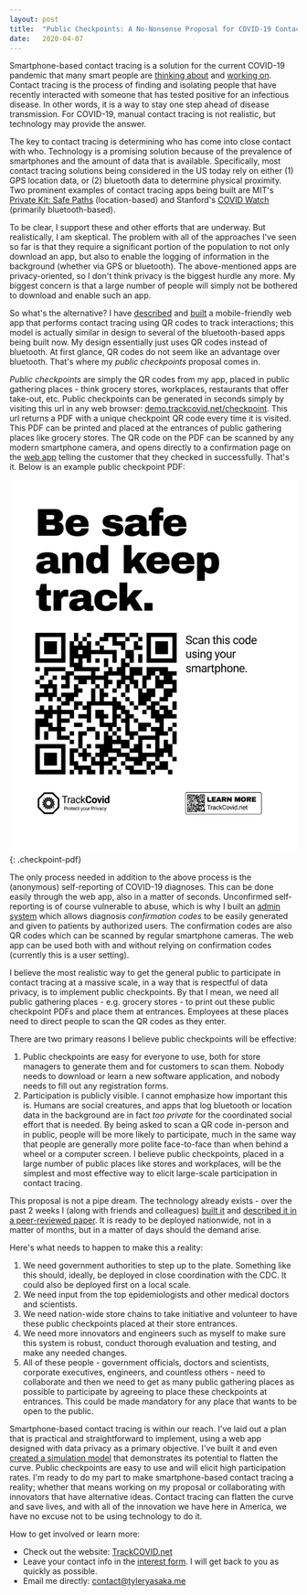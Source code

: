 ```yaml
---
layout: post
title:  "Public Checkpoints: A No-Nonsense Proposal for COVID-19 Contact Tracing"
date:   2020-04-07
---
```


Smartphone-based contact tracing is a solution for the current COVID-19 pandemic that many smart people are [thinking about](https://science.sciencemag.org/content/early/2020/03/30/science.abb6936.full) and [working on](https://github.com/shankari/covid-19-tracing-projects). Contact tracing is the process of finding and isolating people that have recently interacted with someone that has tested positive for an infectious disease. In other words, it is a way to stay one step ahead of disease transmission. For COVID-19, manual contact tracing is not realistic, but technology may provide the answer.

The key to contact tracing is determining who has come into close contact with who. Technology is a promising solution because of the prevalence of smartphones and the amount of data that is available. Specifically, most contact tracing solutions being considered in the US today rely on either (1) GPS location data, or (2) bluetooth data to determine physical proximity. Two prominent examples of contact tracing apps being built are MIT's [Private Kit: Safe Paths](http://safepaths.mit.edu/) (location-based) and Stanford's [COVID Watch](https://www.covid-watch.org/#) (primarily bluetooth-based).

To be clear, I support these and other efforts that are underway. But realistically, I am skeptical. The problem with all of the approaches I've seen so far is that they require a significant portion of the population to not only download an app, but also to enable the logging of information in the background (whether via GPS or bluetooth). The above-mentioned apps are privacy-oriented, so I don't think privacy is the biggest hurdle any more. My biggest concern is that a large number of people will simply not be bothered to download and enable such an app.

So what's the alternative? I have [described](https://doi.org/10.2196/18936) and [built](https://github.com/tyleryasaka/TrackCOVID) a mobile-friendly web app that performs contact tracing using QR codes to track interactions; this model is actually similar in design to several of the bluetooth-based apps being built now. My design essentially just uses QR codes instead of bluetooth. At first glance, QR codes do not seem like an advantage over bluetooth. That's where my *public checkpoints* proposal comes in.

*Public checkpoints* are simply the QR codes from my app, placed in public gathering places - think grocery stores, workplaces, restaurants that offer take-out, etc. Public checkpoints can be generated in seconds simply by visiting this url in any web browser: [demo.trackcovid.net/checkpoint](https://demo.trackcovid.net/checkpoint). This url returns a PDF with a unique checkpoint QR code every time it is visited. This PDF can be printed and placed at the entrances of public gathering places like grocery stores. The QR code on the PDF can be scanned by any modern smartphone camera, and opens directly to a confirmation page on the [web app](https://trackcovid.net/app) telling the customer that they checked in successfully. That's it. Below is an example public checkpoint PDF:

![Public Checkpoint PDF](/assets/img/checkpoint-pdf.png){: .checkpoint-pdf}

The only process needed in addition to the above process is the (anonymous) self-reporting of COVID-19 diagnoses. This can be done easily through the web app, also in a matter of seconds. Unconfirmed self-reporting is of course vulnerable to abuse, which is why I built an [admin system](https://github.com/tyleryasaka/TrackCOVID#admin-interface) which allows diagnosis *confirmation codes* to be easily generated and given to patients by authorized users. The confirmation codes are also QR codes which can be scanned by regular smartphone cameras. The web app can be used both with and without relying on confirmation codes (currently this is a user setting).

I believe the most realistic way to get the general public to participate in contact tracing at a massive scale, in a way that is respectful of data privacy, is to implement public checkpoints. By that I mean, we need all public gathering places - e.g. grocery stores - to print out these public checkpoint PDFs and place them at entrances. Employees at these places need to direct people to scan the QR codes as they enter.

There are two primary reasons I believe public checkpoints will be effective:

1. Public checkpoints are easy for everyone to use, both for store managers to generate them and for customers to scan them. Nobody needs to download or learn a new software application, and nobody needs to fill out any registration forms.
2. Participation is publicly visible. I cannot emphasize how important this is. Humans are social creatures, and apps that log bluetooth or location data in the background are in fact *too private* for the coordinated social effort that is needed. By being asked to scan a QR code in-person and in public, people will be more likely to participate, much in the same way that people are generally more polite face-to-face than when behind a wheel or a computer screen. I believe public checkpoints, placed in a large number of public places like stores and workplaces, will be the simplest and most effective way to elicit large-scale participation in contact tracing.

This proposal is not a pipe dream. The technology already exists - over the past 2 weeks I (along with friends and colleagues) [built it](https://github.com/tyleryasaka/TrackCOVID) and [described it in a peer-reviewed paper](https://doi.org/10.2196/18936). It is ready to be deployed nationwide, not in a matter of months, but in a matter of days should the demand arise.

Here's what needs to happen to make this a reality:

1. We need government authorities to step up to the plate. Something like this should, ideally, be deployed in close coordination with the CDC. It could also be deployed first on a local scale.
2. We need input from the top epidemiologists and other medical doctors and scientists.
3. We need nation-wide store chains to take initiative and volunteer to have these public checkpoints placed at their store entrances.
4. We need more innovators and engineers such as myself to make sure this system is robust, conduct thorough evaluation and testing, and make any needed changes.
5. All of these people - government officials, doctors and scientists, corporate executives, engineers, and countless others - need to collaborate and then we need to get as many public gathering places as possible to participate by agreeing to place these checkpoints at entrances. This could be made mandatory for any place that wants to be open to the public.

Smartphone-based contact tracing is within our reach. I've laid out a plan that is practical and straightforward to implement, using a web app designed with data privacy as a primary objective. I've built it and even [created a simulation model](https://github.com/tyleryasaka/TrackCOVID#network-simulation-model) that demonstrates its potential to flatten the curve. Public checkpoints are easy to use and will elicit high participation rates. I'm ready to do my part to make smartphone-based contact tracing a reality; whether that means working on my proposal or collaborating with innovators that have alternative ideas. Contact tracing can flatten the curve and save lives, and with all of the innovation we have here in America, we have no excuse not to be using technology to do it.

How to get involved or learn more:
- Check out the website: [TrackCOVID.net](https://trackcovid.net/)
- Leave your contact info in the [interest form](https://docs.google.com/forms/d/e/1FAIpQLSfj8AxQ5hVYF2cvlZGv1yopOCLHn71NigqPjyFYSv6sEaQijg/viewform). I will get back to you as quickly as possible.
- Email me directly: [contact@tyleryasaka.me](mailto:contact@tyleryasaka.me)
